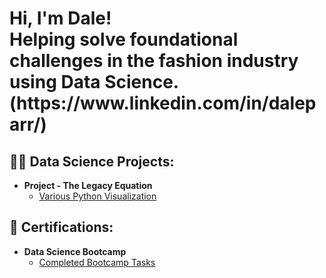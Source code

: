 <h1>Hi, I'm Dale! <br/> Helping solve foundational challenges in the fashion industry using Data Science. </a> <br/> (https://www.linkedin.com/in/daleparr/) <br/>

<h2>👨‍💻 Data Science Projects:</h2>

- <b>Project - The Legacy Equation</b>
  - [Various Python Visualization](https://github.com/daleparr/The-Legacy-Equation)

<h2>📜 Certifications:</h2>

- <b>Data Science Bootcamp</b>
  - [Completed Bootcamp Tasks](https://github.com/daleparr/data-science-boot-camp)
 
[X]: https://twitter.com/mrdparr/
[Substack]: https://structuresoflegacy.substack.com/
[instagram]: https://www.instagram.com/daleparr/
[linkedin]: https://linkedin.com/in/daleparr/
